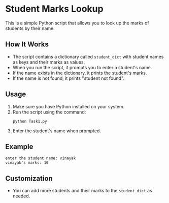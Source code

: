 # Student Marks Lookup

This is a simple Python script that allows you to look up the marks of students by their name.

## How It Works
- The script contains a dictionary called `student_dict` with student names as keys and their marks as values.
- When you run the script, it prompts you to enter a student's name.
- If the name exists in the dictionary, it prints the student's marks.
- If the name is not found, it prints "student not found".

## Usage
1. Make sure you have Python installed on your system.
2. Run the script using the command:
   ```
   python Task1.py
   ```
3. Enter the student's name when prompted.

## Example
```
enter the student name: vinayak
vinayak's marks: 10
```

## Customization
- You can add more students and their marks to the `student_dict` as needed.
